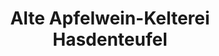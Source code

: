 ---
title: "Alte Apfelwein-Kelterei Hasdenteufel"
url: /hatzenport/alte-apfelwein-kelterei-hasdenteufel/
shop: Spirituosen
---